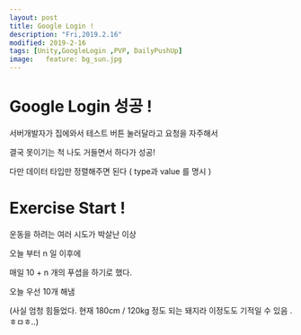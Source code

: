 ```yaml
---
layout: post
title: Google Login ! 
description: "Fri,2019.2.16"
modified: 2019-2-16
tags: [Unity,GoogleLogin ,PVP, DailyPushUp]
image:   feature: bg_sun.jpg
---
```


# Google Login 성공 ! 

서버개발자가 집에와서 테스트 버튼 눌러달라고 요청을 자주해서

결국 못이기는 척 나도 거들면서 하다가 성공! 

다만 데이터 타입만 정렬해주면 된다  ( type과 value 를 명시 )

# Exercise Start ! 

운동을 하려는 여러 시도가 박살난 이상

오늘 부터 n 일 이후에

 매일 10 + n 개의 푸셥을 하기로 했다.

 오늘 우선 10개 해냄

 (사실 엄청 힘들었다. 현재 180cm / 120kg 정도 되는 돼지라 이정도도 기적일 수 있음 . 
 ㅎㅁㅎ..)


